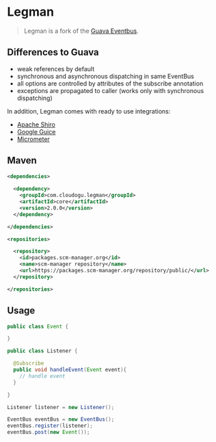 # Legman

> Legman is a fork of the [Guava Eventbus](https://code.google.com/p/guava-libraries/wiki/EventBusExplained).

## Differences to Guava

* weak references by default
* synchronous and asynchronous dispatching in same EventBus
* all options are controlled by attributes of the subscribe annotation
* exceptions are propagated to caller (works only with synchronous dispatching)

In addition, Legman comes with ready to use integrations:

* [Apache Shiro](support/shiro/README.md)
* [Google Guice](support/guice/README.md)
* [Micrometer](support/micrometer/README.md)

## Maven

```xml
<dependencies>
    
  <dependency>
    <groupId>com.cloudogu.legman</groupId>
    <artifactId>core</artifactId>
    <version>2.0.0</version>
  </dependency>

</dependencies>

<repositories>

  <repository>
    <id>packages.scm-manager.org</id>
    <name>scm-manager repository</name>
    <url>https://packages.scm-manager.org/repository/public/</url>
  </repository>

</repositories>
```

## Usage

```java
public class Event {

}

public class Listener {

  @Subscribe
  public void handleEvent(Event event){
    // handle event
  }

}

Listener listener = new Listener();

EventBus eventBus = new EventBus();
eventBus.register(listener);
eventBus.post(new Event());
```
